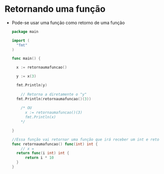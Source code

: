 # Retornando uma função

- Pode-se usar uma função como retorno de uma função

  ```GO
  package main
  
  import (
  	"fmt"
  )
  
  func main() {
  
  	x := retornaumafuncao()
  
  	y := x(3)
  
  	fmt.Println(y)
  	
      // Retorna a diretamente o "y"
  	fmt.Println(retornaumafuncao()(3))
      
      /* OU
      	x := retornaumafuncao()(3)
  		fmt.Println(x)
      */
  
  }
  
  //Essa função vai retornar uma função que irá receber um int e retornar um int
  func retornaumafuncao() func(int) int {
      // x = 
  	return func(i int) int {
  		return i * 10
  	}
  }
  
  ```

  

